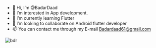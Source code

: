 - 👋 Hi, I’m @BadarDaad
- 👀 I’m interested in App development.
- 🌱 I’m currently learning Flutter
- 💞️ I’m looking to collaborate on Android flutter developer
- 📫 You can contact me through my E-mail Badardaad61@gmail.com

<!---
BadarDaad/BadarDaad is a ✨ special ✨ repository because its `README.md` (this file) appears on your GitHub profile.
You can click the Preview link to take a look at your changes.
--->

  ![bdr](https://github.com/BadarDaad/BadarDaad/assets/89187127/74ff1dad-eb9b-4242-9c00-1b0a70387ea5)
